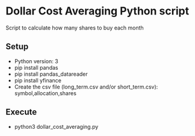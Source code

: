 # Dollar Cost Averaging Python script
Script to calculate how many shares to buy each month

## Setup
* Python version: 3
* pip install pandas
* pip install pandas_datareader
* pip install yfinance
* Create the csv file (long_term.csv and/or short_term.csv): symbol,allocation,shares

## Execute
* python3 dollar_cost_averaging.py


